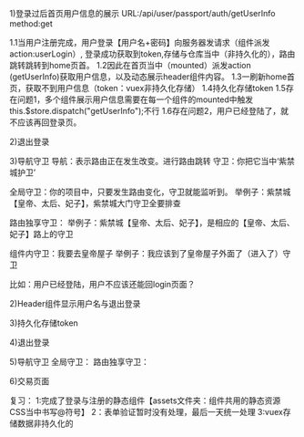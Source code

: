 1)登录过后首页用户信息的展示
URL:/api/user/passport/auth/getUserInfo  method:get

1.1当用户注册完成，用户登录【用户名+密码】向服务器发请求（组件派发action:userLogin）,
登录成功获取到token,存储与仓库当中（非持久化的），路由跳转跳转到home页首。
1.2因此在首页当中（mounted）派发action (getUserInfo)获取用户信息，以及动态展示header组件内容。
1.3一刷新home首页，获取不到用户信息（token：vuex非持久化存储）
1.4持久化存储token
1.5存在问题1，多个组件展示用户信息需要在每一个组件的mounted中触发 this.$store.dispatch("getUserInfo");不行
1.6存在问题2，用户已经登陆了，就不应该再回登录页。


2)退出登录



3)导航守卫
导航：表示路由正在发生改变。进行路由跳转
守卫：你把它当中‘紫禁城护卫’

全局守卫：你的项目中，只要发生路由变化，守卫就能监听到。
举例子：紫禁城【皇帝、太后、妃子】，紫禁城大门守卫全要排查

路由独享守卫：
举例子：紫禁城【皇帝、太后、妃子】，是相应的【皇帝、太后、妃子】路上的守卫

组件内守卫：我要去皇帝屋子
举例子：我应该到了皇帝屋子外面了（进入了）守卫


比如：用户已经登陆，用户不应该还能回login页面？
















2)Header组件显示用户名与退出登录


3)持久化存储token


4)退出登录


5)导航守卫
全局守卫：
路由独享守卫：


6)交易页面









复习：
1:完成了登录与注册的静态组件【assets文件夹：组件共用的静态资源 CSS当中书写@符号】
2：表单验证暂时没有处理，最后一天统一处理
3:vuex存储数据非持久化的
